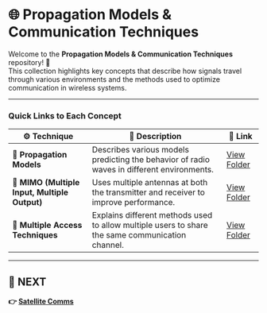 # 🌐 **Propagation Models & Communication Techniques**

Welcome to the **Propagation Models & Communication Techniques** repository! 🎉  
This collection highlights key concepts that describe how signals travel through various environments and the methods used to optimize communication in wireless systems.


---

### Quick Links to Each Concept

| ⚙️ Technique                         | 📜 Description                                                                  | 🔗 Link                                      |
|--------------------------------------|----------------------------------------------------------------------------------|---------------------------------------------|
| **📡 Propagation Models**            | Describes various models predicting the behavior of radio waves in different environments. | [View Folder](./Propagation_Models)        |
| **📡 MIMO (Multiple Input, Multiple Output)** | Uses multiple antennas at both the transmitter and receiver to improve performance. | [View Folder](./MIMO)                     |
| **📡 Multiple Access Techniques**    | Explains different methods used to allow multiple users to share the same communication channel. | [View Folder](./MAT)                      |

---

## 🔹 NEXT  
**👉 [Satellite Comms](../Satellite)**
